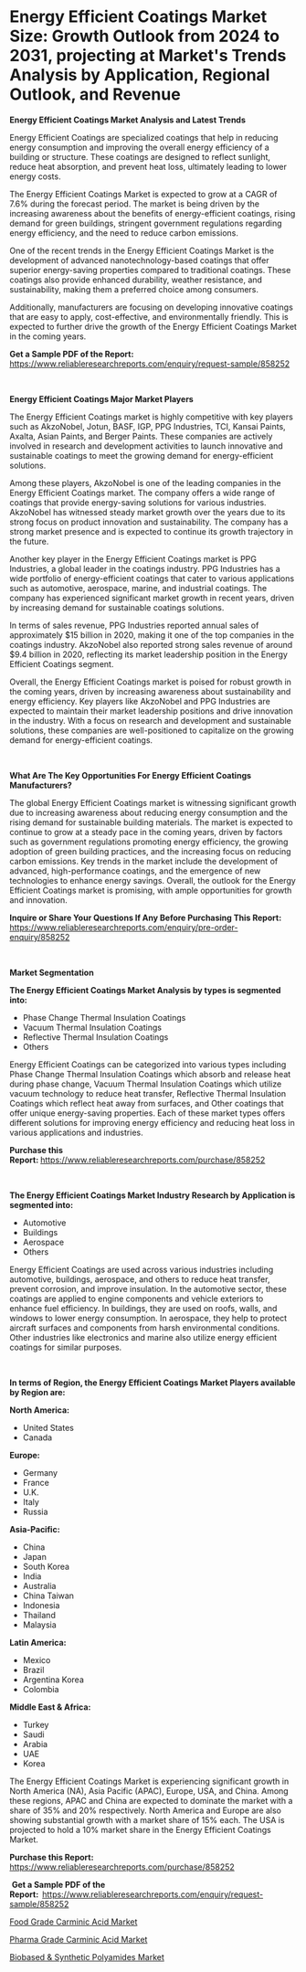 <p><h1>Energy Efficient Coatings Market Size: Growth Outlook from 2024 to 2031, projecting at Market's Trends Analysis by Application, Regional Outlook, and Revenue</h1></p><p><strong>Energy Efficient Coatings Market Analysis and Latest Trends</strong></p>
<p><p>Energy Efficient Coatings are specialized coatings that help in reducing energy consumption and improving the overall energy efficiency of a building or structure. These coatings are designed to reflect sunlight, reduce heat absorption, and prevent heat loss, ultimately leading to lower energy costs.</p><p>The Energy Efficient Coatings Market is expected to grow at a CAGR of 7.6% during the forecast period. The market is being driven by the increasing awareness about the benefits of energy-efficient coatings, rising demand for green buildings, stringent government regulations regarding energy efficiency, and the need to reduce carbon emissions.</p><p>One of the recent trends in the Energy Efficient Coatings Market is the development of advanced nanotechnology-based coatings that offer superior energy-saving properties compared to traditional coatings. These coatings also provide enhanced durability, weather resistance, and sustainability, making them a preferred choice among consumers.</p><p>Additionally, manufacturers are focusing on developing innovative coatings that are easy to apply, cost-effective, and environmentally friendly. This is expected to further drive the growth of the Energy Efficient Coatings Market in the coming years.</p></p>
<p><strong>Get a Sample PDF of the Report:&nbsp;</strong> <a href="https://www.reliableresearchreports.com/enquiry/request-sample/858252">https://www.reliableresearchreports.com/enquiry/request-sample/858252</a></p>
<p>&nbsp;</p>
<p><strong>Energy Efficient Coatings Major Market Players</strong></p>
<p><p>The Energy Efficient Coatings market is highly competitive with key players such as AkzoNobel, Jotun, BASF, IGP, PPG Industries, TCI, Kansai Paints, Axalta, Asian Paints, and Berger Paints. These companies are actively involved in research and development activities to launch innovative and sustainable coatings to meet the growing demand for energy-efficient solutions.</p><p>Among these players, AkzoNobel is one of the leading companies in the Energy Efficient Coatings market. The company offers a wide range of coatings that provide energy-saving solutions for various industries. AkzoNobel has witnessed steady market growth over the years due to its strong focus on product innovation and sustainability. The company has a strong market presence and is expected to continue its growth trajectory in the future.</p><p>Another key player in the Energy Efficient Coatings market is PPG Industries, a global leader in the coatings industry. PPG Industries has a wide portfolio of energy-efficient coatings that cater to various applications such as automotive, aerospace, marine, and industrial coatings. The company has experienced significant market growth in recent years, driven by increasing demand for sustainable coatings solutions.</p><p>In terms of sales revenue, PPG Industries reported annual sales of approximately $15 billion in 2020, making it one of the top companies in the coatings industry. AkzoNobel also reported strong sales revenue of around $9.4 billion in 2020, reflecting its market leadership position in the Energy Efficient Coatings segment.</p><p>Overall, the Energy Efficient Coatings market is poised for robust growth in the coming years, driven by increasing awareness about sustainability and energy efficiency. Key players like AkzoNobel and PPG Industries are expected to maintain their market leadership positions and drive innovation in the industry. With a focus on research and development and sustainable solutions, these companies are well-positioned to capitalize on the growing demand for energy-efficient coatings.</p></p>
<p>&nbsp;</p>
<p><strong>What Are The Key Opportunities For Energy Efficient Coatings Manufacturers?</strong></p>
<p><p>The global Energy Efficient Coatings market is witnessing significant growth due to increasing awareness about reducing energy consumption and the rising demand for sustainable building materials. The market is expected to continue to grow at a steady pace in the coming years, driven by factors such as government regulations promoting energy efficiency, the growing adoption of green building practices, and the increasing focus on reducing carbon emissions. Key trends in the market include the development of advanced, high-performance coatings, and the emergence of new technologies to enhance energy savings. Overall, the outlook for the Energy Efficient Coatings market is promising, with ample opportunities for growth and innovation.</p></p>
<p><strong>Inquire or Share Your Questions If Any Before Purchasing This Report:</strong> <a href="https://www.reliableresearchreports.com/enquiry/pre-order-enquiry/858252">https://www.reliableresearchreports.com/enquiry/pre-order-enquiry/858252</a></p>
<p>&nbsp;</p>
<p><strong>Market Segmentation</strong></p>
<p><strong>The Energy Efficient Coatings Market Analysis by types is segmented into:</strong></p>
<p><ul><li>Phase Change Thermal Insulation Coatings</li><li>Vacuum Thermal Insulation Coatings</li><li>Reflective Thermal Insulation Coatings</li><li>Others</li></ul></p>
<p><p>Energy Efficient Coatings can be categorized into various types including Phase Change Thermal Insulation Coatings which absorb and release heat during phase change, Vacuum Thermal Insulation Coatings which utilize vacuum technology to reduce heat transfer, Reflective Thermal Insulation Coatings which reflect heat away from surfaces, and Other coatings that offer unique energy-saving properties. Each of these market types offers different solutions for improving energy efficiency and reducing heat loss in various applications and industries.</p></p>
<p><strong>Purchase this Report:&nbsp;</strong><a href="https://www.reliableresearchreports.com/purchase/858252">https://www.reliableresearchreports.com/purchase/858252</a></p>
<p>&nbsp;</p>
<p><strong>The Energy Efficient Coatings Market Industry Research by Application is segmented into:</strong></p>
<p><ul><li>Automotive</li><li>Buildings</li><li>Aerospace</li><li>Others</li></ul></p>
<p><p>Energy Efficient Coatings are used across various industries including automotive, buildings, aerospace, and others to reduce heat transfer, prevent corrosion, and improve insulation. In the automotive sector, these coatings are applied to engine components and vehicle exteriors to enhance fuel efficiency. In buildings, they are used on roofs, walls, and windows to lower energy consumption. In aerospace, they help to protect aircraft surfaces and components from harsh environmental conditions. Other industries like electronics and marine also utilize energy efficient coatings for similar purposes.</p></p>
<p>&nbsp;</p>
<p><strong>In terms of Region, the Energy Efficient Coatings Market Players available by Region are:</strong></p>
<p>
    <p> <strong> North America: </strong>
        <ul>
            <li>United States</li>
            <li>Canada</li>
        </ul>
        </p> 
    <p> <strong> Europe: </strong>
        <ul>
            <li>Germany</li>
            <li>France</li>
            <li>U.K.</li>
            <li>Italy</li>
            <li>Russia</li>
        </ul>
        </p> 
    <p> <strong> Asia-Pacific: </strong>
        <ul>
            <li>China</li>
            <li>Japan</li>
            <li>South Korea</li>
            <li>India</li>
            <li>Australia</li>
            <li>China Taiwan</li>
            <li>Indonesia</li>
            <li>Thailand</li>
            <li>Malaysia</li>
        </ul>
        </p> 
    <p> <strong> Latin America: </strong>
        <ul>
            <li>Mexico</li>
            <li>Brazil</li>
            <li>Argentina Korea</li>
            <li>Colombia</li>
        </ul>
        </p> 
    <p> <strong> Middle East & Africa: </strong>
        <ul>
            <li>Turkey</li>
            <li>Saudi</li>
            <li>Arabia</li>
            <li>UAE</li>
            <li>Korea</li>
        </ul>
    </p>
    </p>
<p><p>The Energy Efficient Coatings Market is experiencing significant growth in North America (NA), Asia Pacific (APAC), Europe, USA, and China. Among these regions, APAC and China are expected to dominate the market with a share of 35% and 20% respectively. North America and Europe are also showing substantial growth with a market share of 15% each. The USA is projected to hold a 10% market share in the Energy Efficient Coatings Market.</p></p>
<p><strong>Purchase this Report: </strong><a href="https://www.reliableresearchreports.com/purchase/858252">https://www.reliableresearchreports.com/purchase/858252</a></p>
<p>&nbsp;<strong>Get a Sample PDF of the Report:&nbsp;&nbsp;</strong><a href="https://www.reliableresearchreports.com/enquiry/request-sample/858252">https://www.reliableresearchreports.com/enquiry/request-sample/858252</a></p>
<p><strong></strong></p>
<p><p><a href="https://view.publitas.com/reportprime-1/food-grade-carminic-acid-market-with-the-goal-of-estimating-the-market-size-and-future-growth-potential-of-various-market-segments-based-on-component-applications-end-user-and-region/">Food Grade Carminic Acid Market</a></p><p><a href="https://view.publitas.com/reportprime-1/pharma-grade-carminic-acid-market-share-market-new-trends-analysis-report-by-type-by-application-by-end-use-by-region-and-segment-forecasts-2023-2030/">Pharma Grade Carminic Acid Market</a></p><p><a href="https://github.com/brenzgnarento/Market-Research-Report-List-1/blob/main/biobased-synthetic-polyamides-market.md">Biobased & Synthetic Polyamides Market</a></p></p>